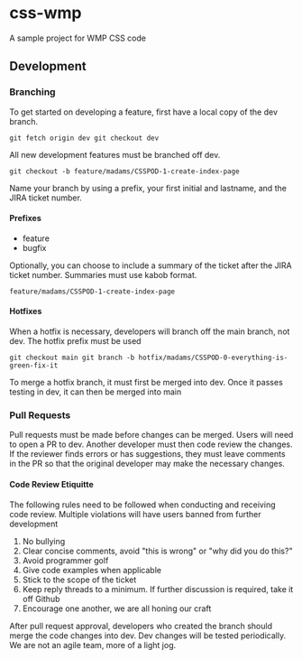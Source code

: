 # css-wmp
A sample project for WMP CSS code

## Development
### Branching
  To get started on developing a feature, first have a local copy of the dev branch. 
  
  `git fetch origin dev
  git checkout dev`
  
  All new development features must be branched off dev. 
  
  `git checkout -b feature/madams/CSSPOD-1-create-index-page`
  
  Name your branch by using a prefix, your first initial and lastname, and the JIRA ticket number.
  
  #### Prefixes
  - feature
  - bugfix
  
  Optionally, you can choose to include a summary of the ticket after the JIRA ticket number. Summaries must use kabob format.
  
  `feature/madams/CSSPOD-1-create-index-page`
  
  #### Hotfixes
  When a hotfix is necessary, developers will branch off the main branch, not dev. The hotfix prefix must be used
  
  `git checkout main
  git branch -b hotfix/madams/CSSPOD-0-everything-is-green-fix-it`
  
  To merge a hotfix branch, it must first be merged into dev. Once it passes testing in dev, it can then be merged into main
  
 ### Pull Requests
  Pull requests must be made before changes can be merged. Users will need to open a PR to dev. Another developer must then code review the changes. If the reviewer finds errors or has suggestions, they must leave comments in the PR so that the original developer may make the necessary changes.
  
  #### Code Review Etiquitte
  The following rules need to be followed when conducting and receiving code review. Multiple violations will have users banned from further development
  1. No bullying
  2. Clear concise comments, avoid "this is wrong" or "why did you do this?"
  3. Avoid programmer golf
  4. Give code examples when applicable
  5. Stick to the scope of the ticket
  6. Keep reply threads to a minimum. If further discussion is required, take it off Github
  7. Encourage one another, we are all honing our craft
  
  After pull request approval, developers who created the branch should merge the code changes into dev. Dev changes will be tested periodically. We are not an agile team, more of a light jog.
  
  
